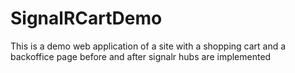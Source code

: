 SignalRCartDemo
===============

This is a demo web application of a site with a shopping cart and a backoffice page before and after signalr hubs are implemented